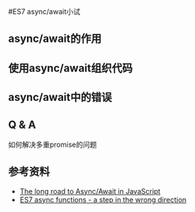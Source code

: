 #ES7 async/await小试

## async/await的作用

## 使用async/await组织代码

## async/await中的错误

## Q & A
如何解决多重promise的问题

## 参考资料
- [The long road to Async/Await in JavaScript](https://thomashunter.name/blog/the-long-road-to-asyncawait-in-javascript/)
- [ES7 async functions - a step in the wrong direction](https://spion.github.io/posts/es7-async-await-step-in-the-wrong-direction.html)